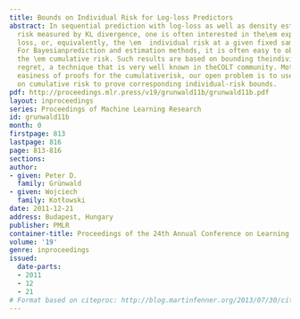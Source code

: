 ```yaml
---
title: Bounds on Individual Risk for Log-loss Predictors
abstract: In sequential prediction with log-loss as well as density estimationwith
  risk measured by KL divergence, one is often interested in the\em expected instantaneous
  loss, or, equivalently, the \em  individual risk at a given fixed sample size n.
  For Bayesianprediction and estimation methods, it is often easy to obtain boundson
  the \em cumulative risk. Such results are based on bounding theindividual sequence
  regret, a technique that is very well known in theCOLT community. Motivated by the
  easiness of proofs for the cumulativerisk, our open problem is to use the results
  on cumulative risk to prove corresponding individual-risk bounds.
pdf: http://proceedings.mlr.press/v19/grunwald11b/grunwald11b.pdf
layout: inproceedings
series: Proceedings of Machine Learning Research
id: grunwald11b
month: 0
firstpage: 813
lastpage: 816
page: 813-816
sections: 
author:
- given: Peter D.
  family: Grünwald
- given: Wojciech
  family: Kotłowski
date: 2011-12-21
address: Budapest, Hungary
publisher: PMLR
container-title: Proceedings of the 24th Annual Conference on Learning Theory
volume: '19'
genre: inproceedings
issued:
  date-parts:
  - 2011
  - 12
  - 21
# Format based on citeproc: http://blog.martinfenner.org/2013/07/30/citeproc-yaml-for-bibliographies/
---
```

